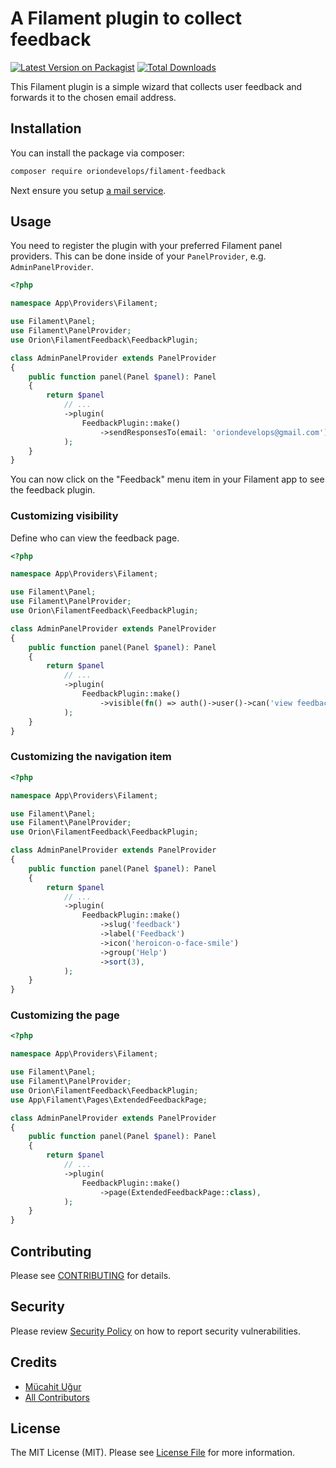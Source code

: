# A Filament plugin to collect feedback

[![Latest Version on Packagist](https://img.shields.io/packagist/v/oriondevelops/filament-feedback.svg?style=flat-square)](https://packagist.org/packages/oriondevelops/filament-feedback)
[![Total Downloads](https://img.shields.io/packagist/dt/oriondevelops/filament-feedback.svg?style=flat-square)](https://packagist.org/packages/oriondevelops/filament-feedback)

This Filament plugin is a simple wizard that collects user feedback and forwards it to the chosen email address.

## Installation

You can install the package via composer:

```bash
composer require oriondevelops/filament-feedback
```

Next ensure you setup [a mail service](https://laravel.com/docs/master/mail).

## Usage

You need to register the plugin with your preferred Filament panel providers. This can be done inside of your `PanelProvider`, e.g. `AdminPanelProvider`.

```php
<?php

namespace App\Providers\Filament;

use Filament\Panel;
use Filament\PanelProvider;
use Orion\FilamentFeedback\FeedbackPlugin;

class AdminPanelProvider extends PanelProvider
{
    public function panel(Panel $panel): Panel
    {
        return $panel
            // ...
            ->plugin(
                FeedbackPlugin::make()
                    ->sendResponsesTo(email: 'oriondevelops@gmail.com')
            );
    }
}
```

You can now click on the "Feedback" menu item in your Filament app to see the feedback plugin.

### Customizing visibility

Define who can view the feedback page.

```php
<?php

namespace App\Providers\Filament;

use Filament\Panel;
use Filament\PanelProvider;
use Orion\FilamentFeedback\FeedbackPlugin;

class AdminPanelProvider extends PanelProvider
{
    public function panel(Panel $panel): Panel
    {
        return $panel
            // ...
            ->plugin(
                FeedbackPlugin::make()
                    ->visible(fn() => auth()->user()->can('view feedback page'))
            );
    }
}
```

### Customizing the navigation item

```php
<?php

namespace App\Providers\Filament;

use Filament\Panel;
use Filament\PanelProvider;
use Orion\FilamentFeedback\FeedbackPlugin;

class AdminPanelProvider extends PanelProvider
{
    public function panel(Panel $panel): Panel
    {
        return $panel
            // ...
            ->plugin(
                FeedbackPlugin::make()
                    ->slug('feedback')
                    ->label('Feedback')
                    ->icon('heroicon-o-face-smile')
                    ->group('Help')
                    ->sort(3),
            );
    }
}
```

### Customizing the page

```php
<?php

namespace App\Providers\Filament;

use Filament\Panel;
use Filament\PanelProvider;
use Orion\FilamentFeedback\FeedbackPlugin;
use App\Filament\Pages\ExtendedFeedbackPage;

class AdminPanelProvider extends PanelProvider
{
    public function panel(Panel $panel): Panel
    {
        return $panel
            // ...
            ->plugin(
                FeedbackPlugin::make()
                    ->page(ExtendedFeedbackPage::class),
            );
    }
}
```

## Contributing

Please see [CONTRIBUTING](.github/CONTRIBUTING.md) for details.

## Security

Please review [Security Policy](.github/SECURITY.md) on how to report security vulnerabilities.

## Credits

- [Mücahit Uğur](https://github.com/oriondevelops)
- [All Contributors](https://github.com/oriondevelops/filament-feedback/contributors)

## License

The MIT License (MIT). Please see [License File](LICENSE.md) for more information.
